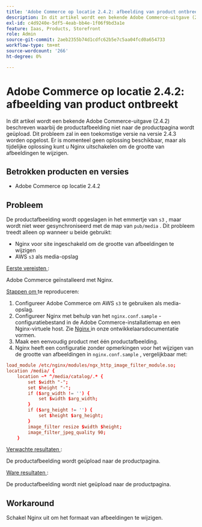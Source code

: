 ```yaml
---
title: 'Adobe Commerce op locatie 2.4.2: afbeelding van product ontbreekt'
description: In dit artikel wordt een bekende Adobe Commerce-uitgave (2.4.2) beschreven waarbij de productafbeelding niet naar de productpagina wordt geüpload. Dit probleem zal in een toekomstige versie na versie 2.4.3 worden opgelost. Er is momenteel geen oplossing beschikbaar, maar als tijdelijke oplossing kunt u Nginx uitschakelen om de grootte van afbeeldingen te wijzigen.
exl-id: c4d9240e-5df5-4eab-bb4e-1f06f9bd3a1e
feature: Iaas, Products, Storefront
role: Admin
source-git-commit: 2aeb2355b74d1cdfc62b5e7c5aa04fcd0a654733
workflow-type: tm+mt
source-wordcount: '266'
ht-degree: 0%

---
```


# Adobe Commerce op locatie 2.4.2: afbeelding van product ontbreekt

In dit artikel wordt een bekende Adobe Commerce-uitgave (2.4.2) beschreven waarbij de productafbeelding niet naar de productpagina wordt geüpload. Dit probleem zal in een toekomstige versie na versie 2.4.3 worden opgelost. Er is momenteel geen oplossing beschikbaar, maar als tijdelijke oplossing kunt u Nginx uitschakelen om de grootte van afbeeldingen te wijzigen.

## Betrokken producten en versies

* Adobe Commerce op locatie 2.4.2

## Probleem

De productafbeelding wordt opgeslagen in het emmertje van `s3` , maar wordt niet weer gesynchroniseerd met de map van `pub/media` . Dit probleem treedt alleen op wanneer u beide gebruikt:

* Nginx voor site ingeschakeld om de grootte van afbeeldingen te wijzigen
* AWS `s3` als media-opslag

<u> Eerste vereisten </u>:

Adobe Commerce geïnstalleerd met Nginx.

<u> Stappen om </u> te reproduceren:

1. Configureer Adobe Commerce om AWS `s3` te gebruiken als media-opslag.
1. Configureer Nginx met behulp van het `nginx.conf.sample` -configuratiebestand in de Adobe Commerce-installatiemap en een Nginx-virtuele host. Zie [ Nginx ](https://experienceleague.adobe.com/nl/docs/commerce-operations/installation-guide/prerequisites/web-server/nginx) in onze ontwikkelaarsdocumentatie vormen.
1. Maak een eenvoudig product met één productafbeelding.
1. Nginx heeft een configuratie zonder opmerkingen voor het wijzigen van de grootte van afbeeldingen in `nginx.conf.sample` , vergelijkbaar met:

```conf
load_module /etc/nginx/modules/ngx_http_image_filter_module.so;
location /media/ {
    location ~* ^/media/catalog/.* {
        set $width "-";
        set $height "-";
        if ($arg_width != '') {
            set $width $arg_width;
        }
        if ($arg_height != '') {
            set $height $arg_height;
        }
        image_filter resize $width $height;
        image_filter_jpeg_quality 90;
    }
```

<u> Verwachte resultaten </u>:

De productafbeelding wordt geüpload naar de productpagina.

<u> Ware resultaten </u>:

De productafbeelding wordt niet geüpload naar de productpagina.

## Workaround

Schakel Nginx uit om het formaat van afbeeldingen te wijzigen.
